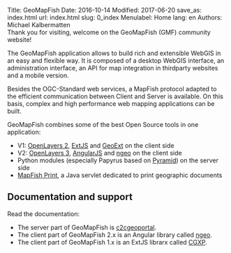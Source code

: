 Title: GeoMapFish
Date: 2016-10-14
Modified: 2017-06-20
save_as: index.html
url: index.html
slug: 0_index
Menulabel: Home
lang: en
Authors: Michael Kalbermatten
<br>
Thank you for visiting, welcome on the GeoMapFish (GMF) community website!

The GeoMapFish application allows to build rich and extensible WebGIS in an easy and flexible way.
It is composed of a desktop WebGIS interface, an administration interface, an API for map integration
in thirdparty websites and a mobile version.

Besides the OGC-Standard web services, a MapFish protocol adapted to the efficient communication
between Client and Server is available. On this basis, complex and high performance web mapping 
applications can be built.

GeoMapFish combines some of the best Open Source tools in one application:

* V1: [OpenLayers 2](http://openlayers.org/two), [ExtJS](http://docs.sencha.com/extjs/3.4.0/) and [GeoExt](http://geoext.org/v1/) on the client side
* V2: [OpenLayers 3](http://openlayers.org), [AngularJS](https://angularjs.org/) and [ngeo](https://camptocamp.github.io/ngeo/master/apidoc/index.html) on the client side
* Python modules (especially Papyrus based on [Pyramid](https://trypyramid.com)) on the server side
* [MapFish Print](http://mapfish.github.io/mapfish-print-doc/#/overview), a Java servlet dedicated to print geographic documents

## Documentation and support

Read the documentation:

* The server part of GeoMapFish is [c2cgeoportal](https://github.com/camptocamp/c2cgeoportal).
* The client part of GeoMapFish 2.x is an Angular library called [ngeo](https://github.com/camptocamp/ngeo).
* The client part of GeoMapFish 1.x is an ExtJS librarx called [CGXP](https://github.com/camptocamp/cgxp).
